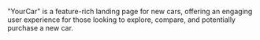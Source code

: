 "YourCar" is a feature-rich landing page for new cars, offering an engaging user experience for those looking to explore, compare, and potentially purchase a new car. 
